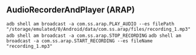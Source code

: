 ## AudioRecorderAndPlayer (ARAP)

`adb shell am broadcast -a com.ss.arap.PLAY_AUDIO --es filePath "/storage/emulated/0/Android/data/com.ss.arap/files/recording_1.mp3"`
`adb shell am broadcast -a com.ss.arap.STOP_RECORDING`
`adb shell am broadcast -a com.ss.arap.START_RECORDING --es fileName "recording_1.mp3"`